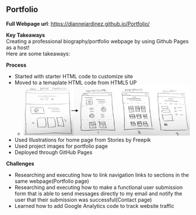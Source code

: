 
## Portfolio

**Full Webpage url**: https://diannejardinez.github.io/Portfolio/


**Key Takeaways**<br>
Creating a professional biography/portfolio webpage by using Github Pages as a host!<br>
Here are some takeaways:

**Process**
- Started with starter HTML code to customize site
- Moved to a temaplate HTML code from HTML5 UP
	- ![](https://github.com/diannejardinez/diannejardinez.github.io/blob/master/Portfolio/images/bothdraft_pages.png)
- Used Illustrations for home page from Stories by Freepik
- Used project images for portfolio page
- Deployed through GitHub Pages



**Challenges**

- Researching and executing how to link navigation links to sections in the same webpage(Portfolio page)
- Researching and executing how to make a functional user submission form that is able to send messages directly to my email and notify the user that their submission was successful(Contact page)
- Learned how to add Google Analytics code to track website traffic




